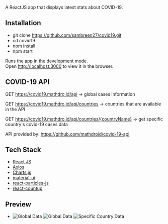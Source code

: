 A ReactJS app that displays latest stats about COVID-19.


## Installation
- git clone https://github.com/sambreen27/covid19.git
- cd covid19
- npm install
- npm start

Runs the app in the development mode.<br />
Open [http://localhost:3000](http://localhost:3000) to view it in the browser.

## COVID-19 API

GET https://covid19.mathdro.id/api -> global cases information

GET https://covid19.mathdro.id/api/countries -> countries that are available in the API

GET https://covid19.mathdro.id/api/countries/{countryName} -> get specific country's covid-19 cases data

API provided by: https://github.com/mathdroid/covid-19-api


## Tech Stack

- [React JS](https://github.com/facebook/react)
- [Axios](https://github.com/axios/axios)
- [Charts.js](https://github.com/chartjs/Chart.js)
- [material-ui](https://github.com/mui-org/material-ui)
- [react-particles-js](https://github.com/Wufe/react-particles-js)
- [react-countup](https://github.com/glennreyes/react-countup)

## Preview

- ![Global Data](https://github.com/sambreen27/covid19/blob/master/src/images/covid1.png) 
![Global Data](https://github.com/sambreen27/covid19/blob/master/src/images/covid2.png) 
![Specific Country Data](https://github.com/sambreen27/covid19/blob/master/src/images/covid3.png)











